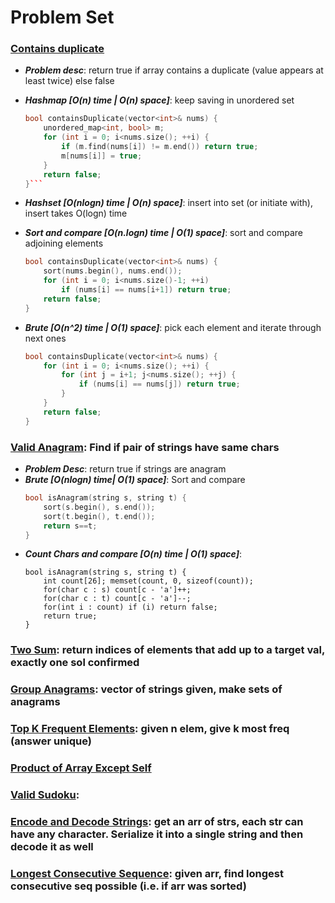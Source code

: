 # Problem Set

### [Contains duplicate](https://leetcode.com/problems/contains-duplicate/)
  - ***Problem desc***: return true if array contains a duplicate (value appears at least twice) else false
  
  - ***Hashmap [O(n) time | O(n) space]***: keep saving in unordered set
      ```cpp
      bool containsDuplicate(vector<int>& nums) {
          unordered_map<int, bool> m;
          for (int i = 0; i<nums.size(); ++i) {
              if (m.find(nums[i]) != m.end()) return true;
              m[nums[i]] = true;
          }
          return false;
      }```
  - ***Hashset [O(nlogn) time | O(n) space]***: insert into set (or initiate with), insert takes O(logn) time
  - ***Sort and compare [O(n.logn) time | O(1) space]***: sort and compare adjoining elements
      ```cpp
      bool containsDuplicate(vector<int>& nums) {
          sort(nums.begin(), nums.end());
          for (int i = 0; i<nums.size()-1; ++i) 
              if (nums[i] == nums[i+1]) return true;
          return false;
      }
      ```
  - ***Brute [O(n^2) time | O(1) space]***: pick each element and iterate through next ones
      ```cpp
      bool containsDuplicate(vector<int>& nums) {
          for (int i = 0; i<nums.size(); ++i) {
              for (int j = i+1; j<nums.size(); ++j) {
                  if (nums[i] == nums[j]) return true;
              }
          }
          return false;
      }
      ```
</details>

### [**Valid Anagram**](https://leetcode.com/problems/valid-anagram/): Find if pair of strings have same chars
  - ***Problem Desc***: return true if strings are anagram
  - ***Brute [O(nlogn) time| O(1) space]***: Sort and compare
    ```cpp
    bool isAnagram(string s, string t) {
        sort(s.begin(), s.end());
        sort(t.begin(), t.end());
        return s==t;
    }
    ```
  - ***Count Chars and compare [O(n) time | O(1) space]***:
    ```cppp
    bool isAnagram(string s, string t) {
        int count[26]; memset(count, 0, sizeof(count));
        for(char c : s) count[c - 'a']++;
        for(char c : t) count[c - 'a']--;
        for(int i : count) if (i) return false;
        return true;
    }
    ```

### **[Two Sum](https://leetcode.com/problems/two-sum/)**: return indices of elements that add up to a target val, exactly one sol confirmed
    
### [**Group Anagrams**](https://leetcode.com/problems/group-anagrams/): vector of strings given, make sets of anagrams

### **[Top K Frequent Elements](https://leetcode.com/problems/top-k-frequent-elements/)**: given n elem, give k most freq (answer unique)

### [**Product of Array Except Self**](https://leetcode.com/problems/product-of-array-except-self/)

### **[Valid Sudoku](https://leetcode.com/problems/valid-sudoku/)**:

### **[Encode and Decode Strings](https://leetcode.com/problems/encode-and-decode-strings/)**: get an arr of strs, each str can have any character. Serialize it into a single string and then decode it as well

### **[Longest Consecutive Sequence](https://leetcode.com/problems/longest-consecutive-sequence/):** given arr, find longest consecutive seq possible (i.e. if arr was sorted)
